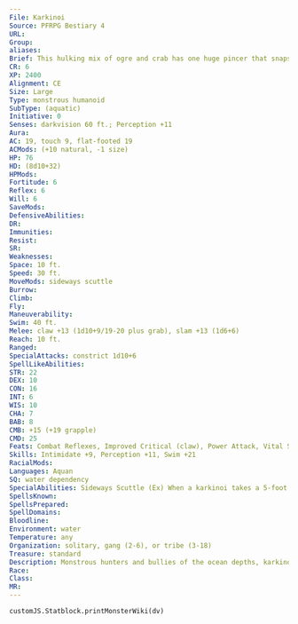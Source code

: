 ```yaml
---
File: Karkinoi
Source: PFRPG Bestiary 4
URL: 
Group: 
aliases: 
Brief: This hulking mix of ogre and crab has one huge pincer that snaps menacingly, while its other arm is a twisted, humanlike hand.
CR: 6
XP: 2400
Alignment: CE
Size: Large
Type: monstrous humanoid
SubType: (aquatic)
Initiative: 0
Senses: darkvision 60 ft.; Perception +11
Aura: 
AC: 19, touch 9, flat-footed 19
ACMods: (+10 natural, -1 size)
HP: 76
HD: (8d10+32)
HPMods: 
Fortitude: 6
Reflex: 6
Will: 6
SaveMods: 
DefensiveAbilities: 
DR: 
Immunities: 
Resist: 
SR: 
Weaknesses: 
Space: 10 ft.
Speed: 30 ft.
MoveMods: sideways scuttle
Burrow: 
Climb: 
Fly: 
Maneuverability: 
Swim: 40 ft.
Melee: claw +13 (1d10+9/19-20 plus grab), slam +13 (1d6+6)
Reach: 10 ft.
Ranged: 
SpecialAttacks: constrict 1d10+6
SpellLikeAbilities: 
STR: 22
DEX: 10
CON: 16
INT: 6
WIS: 10
CHA: 7
BAB: 8
CMB: +15 (+19 grapple)
CMD: 25
Feats: Combat Reflexes, Improved Critical (claw), Power Attack, Vital Strike
Skills: Intimidate +9, Perception +11, Swim +21
RacialMods: 
Languages: Aquan
SQ: water dependency
SpecialAbilities: Sideways Scuttle (Ex) When a karkinoi takes a 5-foot step, it can move up to 10 feet instead of 5 feet as long as it does so in a straight line. It can do this whether it is walking or swimming.  Water Dependency (Ex) A karkinoi can survive out of the water for 1 hour per point of Constitution. Beyond this limit, it runs the risk of suffocation, as if it were drowning.
SpellsKnown: 
SpellsPrepared: 
SpellDomains: 
Bloodline: 
Environment: water
Temperature: any
Organization: solitary, gang (2-6), or tribe (3-18)
Treasure: standard
Description: Monstrous hunters and bullies of the ocean depths, karkinoi live only to destroy creatures that dare cross their path and then feed on the corpses of the vanquished. Though not mindless, they have no inclination to build civilizations or even settlements, living in roving gangs or nomadic tribes. The tools they use in their more humanoid appendages are always scavenged, usually from victims, and are discarded when broken or of no more immediate use. Pursuits such as crafting, learning, and diplomacy are a waste to them; they see these as the activities of food-creatures not strong enough to see the world as it is-a stage for domination, feeding, and spawning. Even when these brutes band together, it is usually to spawn or to face sources of food that are too strong for only one or two karkinoi alone. Large hordes of karkinoi come together to hunt inhabitants of coastal settlements. Striking at night, they do as much damage as possible before dragging their meals into the sea. They make such attacks night after night until the settlement is destroyed or the resistance becomes too fierce, at which point the horde disbands and each karkinoi makes its own way in the sea. While karkinoi can walk on land, they do not enjoy long periods away from the sea, as they dry out, crack, and eventually suffocate. Coastal raids are part of the karkinoi breeding cycle. The corpses that they drag off into the ocean are tethered to masses of eggs, and serve as food for karkinoi spawn. The spawn develop a taste for land-meat and crave it, ensuring the next generation of hungry raiders. While karkinoi rarely ally with other creatures, they are easily swayed by aboleths promising destruction and raw power. In return, the aboleths gain expendable, fast-breeding shock troops and guardians. Some scholars believe this race was actually created by aboleths in ancient times, but were later turned loose in the ocean because skum made more reliable slaves than karkinoi brutes.
Race: 
Class: 
MR: 
---
```

```dataviewjs
customJS.Statblock.printMonsterWiki(dv)
```

